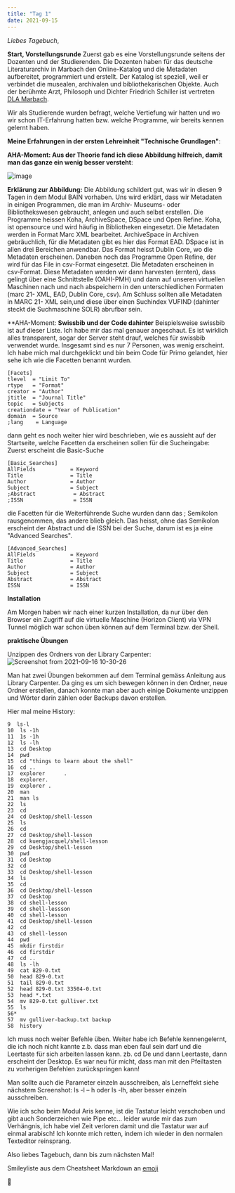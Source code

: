 ```yaml
---
title: "Tag 1"
date: 2021-09-15
---
```

_Liebes Tagebuch_,


**Start, Vorstellungsrunde**
Zuerst gab es eine Vorstellungsrunde seitens der Dozenten und der Studierenden.
Die Dozenten haben für das deutsche Literaturarchiv in Marbach den Online-Katalog und die Metadaten aufbereitet, programmiert und erstellt.
Der Katalog ist speziell, weil er verbindet die musealen, archivalen und bibliothekarischen Objekte. Auch der berühmte Arzt, Philosoph und Dichter Friedrich Schiller ist vertreten [DLA Marbach](https://www.dla-marbach.de/).

Wir als Studierende wurden befragt, welche Vertiefung wir hatten und wo wir schon IT-Erfahrung hatten bzw. welche Programme, wir bereits kennen gelernt haben.


**Meine Erfahrungen in der ersten Lehreinheit "Technische Grundlagen"**:

**AHA-Moment: Aus der Theorie fand ich diese Abbildung hilfreich, damit man das ganze ein wenig besser versteht**:

![image](https://user-images.githubusercontent.com/90834735/133661233-4f8b2d76-36a1-4f85-88d5-3cbce8b3bcc0.png)

**Erklärung zur Abbildung:**
Die Abbildung schildert gut, was wir in diesen 9 Tagen in dem Modul BAIN vorhaben.
Uns wird erklärt, dass wir Metadaten in einigen Programmen, die man im Archiv- Museums- oder Bibliothekswesen gebraucht, anlegen und auch selbst erstellen.
Die Programme heissen Koha, ArchiveSpace, DSpace und Open Refine.
Koha, ist opensource und  wird häufig in Bibliotheken eingesetzt. Die Metadaten werden in Format Marc XML bearbeitet.
ArchiveSpace in Archiven gebräuchlich, für die Metadaten gibt es hier das Format EAD.
DSpace ist in allen drei Bereichen anwendbar. Das Format heisst Dublin Core, wo die Metadaten erscheinen.
Daneben noch das Programme Open Refine, der wird für das File in csv-Format eingesetzt. Die Metadaten erscheinen in csv-Format.
Diese Metadaten werden wir dann harvesten (ernten), dass gelingt über eine Schnittstelle (OAHI-PMH) und dann auf unseren virtuellen Maschinen nach und nach abspeichern in den unterschiedlichen Formaten (marc 21- XML, EAD, Dublin Core, csv).
Am Schluss sollten alle Metadaten in MARC 21- XML sein,und diese über einen Suchindex VUFIND (dahinter steckt die Suchmaschine SOLR) abrufbar sein.



**AHA-Moment: **Swissbib und der Code dahinter**
Beispielsweise swissbib ist auf dieser Liste. Ich habe mir das mal genauer angeschaut.
Es ist wirklich alles transparent, sogar der Server steht drauf, welches für swissbib verwendet wurde. Insgesamt sind es nur 7 Personen, was wenig erscheint.
Ich habe mich mal durchgeklickt und bin beim  Code für Primo gelandet, hier sehe ich wie die Facetten benannt wurden.
	
	[Facets]
	tlevel  = "Limit To"
	rtype   = "Format"
	creator = "Author"
	jtitle  = "Journal Title"
	topic   = Subjects
	creationdate = "Year of Publication"
	domain  = Source
	;lang    = Language

dann geht es noch weiter hier wird beschrieben, wie es aussieht auf der Startseite, welche Facetten da erscheinen sollen für die Sucheingabe:
Zuerst erscheint die Basic-Suche
	
	[Basic_Searches]
	AllFields           = Keyword
	Title               = Title
	Author              = Author
	Subject             = Subject
	;Abstract            = Abstract
	;ISSN                = ISSN

die Facetten für die Weiterführende Suche wurden dann das ; Semikolon rausgenommen, das andere blieb gleich. Das heisst, ohne das Semikolon erscheint der Abstract und die ISSN bei der Suche, darum ist es ja eine "Advanced Searches".

	
	[Advanced_Searches]
	AllFields           = Keyword
	Title               = Title
	Author              = Author
	Subject             = Subject
	Abstract            = Abstract
	ISSN                = ISSN



**Installation**

Am Morgen haben wir nach einer kurzen Installation, da nur über den Browser ein Zugriff auf die virtuelle Maschine (Horizon Client) via VPN Tunnel möglich war schon üben können auf dem Terminal bzw. der Shell.

**praktische Übungen**

Unzippen des Ordners von der Library Carpenter:
![Screenshot from 2021-09-16 10-30-26](https://user-images.githubusercontent.com/90834735/150366613-9730957a-c7cc-435b-a538-2f82a882ec75.png)


 


Man hat zwei Übungen bekommen auf dem Terminal gemäss Anleitung aus Library Carpenter. Da ging es um sich bewegen können in den Ordner, neue Ordner erstellen, danach konnte man aber auch einige Dokumente unzippen und Wörter darin zählen oder Backups davon erstellen.

Hier mal meine History:

    9  ls-l    
	10  ls -1h   
	11  1s -1h    
	12  ls -lh    
	13  cd Desktop  
	14  pwd   
	15  cd "things to learn about the shell"
	16  cd ..
	17  explorer      .
	18  explorer.
	19  explorer .
	20  man
	21  man ls
	22  ls
	23  cd
	24  cd Desktop/shell-lesson
	25  ls
	26  cd
	27  cd Desktop/shell-lesson
	28  cd kuengjacquel/shell-lesson
	29  cd Desktop/shell-lesson
	30  pwd
	31  cd Desktop
	32  cd
	33  cd Desktop/shell-lesson
	34  ls
	35  cd
	36  cd Desktop/shell-lesson
	37  cd Desktop
	38  cd shell-lesson
	39  cd shell-lessson
	40  cd shell-lesson
	41  cd Desktop/shell-lesson
	42  cd
	43  cd shell-lesson
	44  pwd
	45  mkdir firstdir
	46  cd firstdir
	47  cd ..
	48  ls -lh
	49  cat 829-0.txt
	50  head 829-0.txt
	51  tail 829-0.txt
	52  head 829-0.txt 33504-0.txt
	53  head *.txt
	54  mv 829-0.txt gulliver.txt
	55  ls
	56* 
	57  mv gulliver-backup.txt backup
	58  history



Ich muss noch weiter Befehle üben. Weiter habe ich Befehle kennengelernt, die ich noch nicht kannte z.b. dass man eben faul sein darf und die Leertaste für sich arbeiten lassen kann.
zb. cd De und dann Leertaste, dann erscheint der Desktop.  Es war neu für micht, dass man mit den Pfeiltasten zu vorherigen Befehlen zurückspringen kann!

Man sollte auch die Parameter einzeln ausschreiben, als Lerneffekt siehe nächstem Screenshot:
ls -l – h   oder ls -lh, aber besser einzeln ausschreiben.


Wie ich scho beim Modul Aris kenne, ist die Tastatur leicht verschoben und gibt auch Sonderzeichen wie Pipe  etc... leider wurde mir das zum Verhängnis, ich habe viel Zeit verloren damit und die Tastatur war auf einmal arabisch! Ich konnte mich retten, indem ich wieder in den normalen Texteditor reinsprang.

Also liebes Tagebuch, dann bis zum nächsten Mal!

Smileyliste aus dem Cheatsheet Markdown an [emoji](https://github.com/ikatyang/emoji-cheat-sheet/blob/master/README.md#smileys--emotion)

:woozy_face:


